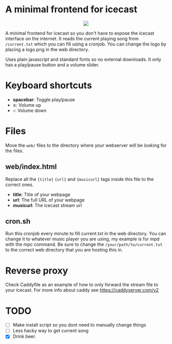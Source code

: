 # A minimal frontend for icecast
<p align="center">
  <img src="https://i.postimg.cc/90Ndwsq9/screenshot.png" />
</p>

A minimal frontend for icecast so you don't have to expose the icecast interface on the internet.
It reads the current playing song from `/current.txt` which you can fill using a cronjob.
You can change the logo by placing a logo.png in the web directory.

Uses plain javascript and standard fonts so no external downloads.
It only has a play/pause button and a volume slider. 

# Keyboard shortcuts
- **spacebar**: Toggle play/pause
- **=**: Volume up
- **-**: Volume down

# Files
Move the `web/` files to the directory where your webserver will be looking for the files.

## web/index.html
Replace all the `{title}` `{url}` and `{musicurl}` tags inside this file to the correct ones.

- **title**: Title of your webpage
- **url**: The full URL of your webpage
- **musicurl**: The icecast stream url

## cron.sh
Run this cronjob every minute to fill current.txt in the web directory.
You can change it to whatever music player you are using, my example is for mpd with the mpc command.
Be sure to change the `/your/path/to/current.txt` to the correct web directory that you are hosting this in.

# Reverse proxy
Check Caddyfile as an example of how to only forward the stream file to your icecast.
For more info about caddy see https://caddyserver.com/v2


# TODO

- [ ] Make install script so you dont need to manually change things
- [ ] Less hacky way to get current song
- [X] Drink beer.
